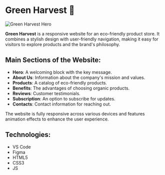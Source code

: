 # Green Harvest 🌿

![Green Harvest Hero](./src/img/README/readme-img.png)

**Green Harvest** is a responsive website for an eco-friendly product store. It
combines a stylish design with user-friendly navigation, making it easy for
visitors to explore products and the brand's philosophy.

## Main Sections of the Website:

- **Hero**: A welcoming block with the key message.
- **About Us**: Information about the company's mission and values.
- **Products**: A catalog of eco-friendly products.
- **Benefits**: The advantages of choosing organic products.
- **Reviews**: Customer testimonials.
- **Subscription**: An option to subscribe for updates.
- **Contacts**: Contact information for reaching out.

The website is fully responsive across various devices and features animation
effects to enhance the user experience.

## Technologies:

- VS Code
- Figma
- HTML5
- CSS3
- JS
